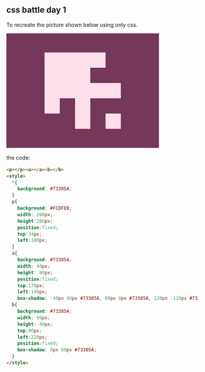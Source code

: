 ## css battle day 1

To recreate the picture shown below using only css.


![user_ummd3POvEDfFyeFvVdOMG3OOrwE2_targets_target_Gt1zODM](./user_ummd3POvEDfFyeFvVdOMG3OOrwE2_targets_target_Gt1zODM.png)

the code: 
``` html 
<p></p><a></a><b></b>
<style>
  *{
    background: #73385A;
  }
  p{
    background: #FCDFEB;
    width: 200px;
    height:200px;
    position:fixed;
    top:34px;
    left:100px;
  }
  a{
    background: #73385A;
    width: 40px;
    height: 80px;
    position:fixed;
    top:170px;
    left:140px;
    box-shadow: -40px 40px #73385A, 80px 0px #73385A, 120px -120px #73385A;}
  b{
    background: #73385A;
    width: 80px;
    height: 40px;
    top:90px;
    left:220px;
    position:fixed;
    box-shadow: 0px 80px #73385A;
  }
</style>
```
